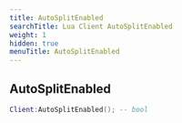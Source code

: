 ```yaml
---
title: AutoSplitEnabled
searchTitle: Lua Client AutoSplitEnabled
weight: 1
hidden: true
menuTitle: AutoSplitEnabled
---
```

## AutoSplitEnabled
```lua
Client:AutoSplitEnabled(); -- bool
```